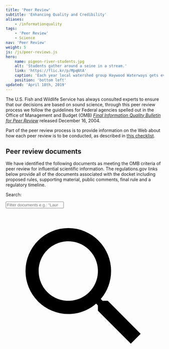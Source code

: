 ```yaml
---
title: 'Peer Review'
subtitle: 'Enhancing Quality and Credibility'
aliases:
    - /informationquality
tags:
    - 'Peer Review'
    - Science
nav: 'Peer Review'
weight: 5
js: /js/peer-reviews.js
hero:
    name: pigeon-river-students.jpg
    alt: 'Students gather around a seine in a stream.'
    link: 'https://flic.kr/p/MpqNtA'
    caption: 'Each year local watershed group Haywood Waterways gets every 8th-grade student in North Carolina’s Haywood County outside exploring the Pigeon River. Photo by Gary Peeples, USFWS.'
    position: 'bottom left'
updated: 'April 18th, 2019'
---
```


The U.S. Fish and Wildlife Service has always consulted experts to ensure that our decisions are based on sound science, through this peer review process we follow the guidelines for Federal agencies spelled out in the Office of Management and Budget (OMB) *[Final Information Quality Bulletin for Peer Review](https://www.gpo.gov/fdsys/pkg/FR-2005-01-14/pdf/05-769.pdf)* released December 16, 2004.

Part of the peer review process is to provide information on the Web about how each peer review is to be conducted, as described in [this checklist](https://www.fws.gov/informationquality/peer_review/).

## Peer review documents

We have identified the following documents as meeting the OMB criteria of peer review for influential scientific information. The regulations.gov links below provide all of the documents associated with the docket including proposed rules, supporting material, public comments, final rule and a regulatory timeline.

<label for="review-search">Search:</label>
<div class="search-group">
  <input type="search" class="peer-review-search" placeholder="Filter documents e.g.: &ldquo;Laurel dace&rdquo;, &ldquo;Listing Rule&rdquo;, &ldquo;2016&rdquo;, etc." id="review-search">
  <svg class="search-icon" viewBox="0 0 24 24" xmlns="http://www.w3.org/2000/svg"><path d="M15.5 14h-.79l-.28-.27A6.471 6.471 0 0 0 16 9.5 6.5 6.5 0 1 0 9.5 16c1.61 0 3.09-.59 4.23-1.57l.27.28v.79l5 4.99L20.49 19l-4.99-5zm-6 0C7.01 14 5 11.99 5 9.5S7.01 5 9.5 5 14 7.01 14 9.5 11.99 14 9.5 14z"/><path d="M0 0h24v24H0z" fill="none"/></svg>
</div>
<ul class="peer-review-list card-list"></ul>
